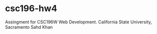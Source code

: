# csc196-hw4

Assingment for CSC196W Web Development.
California State University, Sacramento
Sahd Khan
